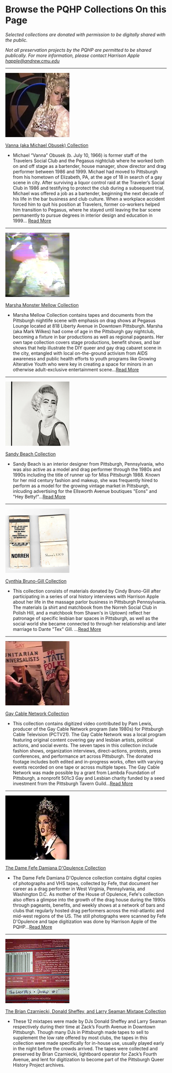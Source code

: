 # Browse the PQHP Collections On this Page
*Selected collections are donated with permission to be digitally shared with the public.* 

*Not all preservation projects by the PQHP are permitted to be shared publically. For more information, please contact Harrison Apple happle@andrew.cmu.edu*

---
[![white drag queen in blonde up-do](collections/Vanna-Collection/image-files/vannasquare.png)](https://github.com/happle-happle/pqhp-digital-archive/blob/main/collections/Vanna-Collection/VannaCollection.md)

[Vanna (aka Michael Obusek) Collection](https://github.com/happle-happle/pqhp-digital-archive/blob/main/collections/Vanna-Collection/VannaCollection.md)

- Michael “Vanna” Obusek (b. July 10, 1966) is former staff of the Travelers Social Club and the Pegasus nightclub where he worked both on and off stage as a bartender, house manager, show director and drag performer between 1986 and 1999. Michael had moved to Pittsburgh from his hometown of Elizabeth, PA, at the age of 18 in search of a gay scene in city. After surviving a liquor control raid at the Traveler’s Social Club in 1986 and testifying to protect the club during a subsequent trial, Michael was offered a job as a bartender, beginning the next decade of his life in the bar business and club culture. When a workplace accident forced him to quit his position at Travelers, former co-workers helped him transition to Pegasus, where he stayed until leaving the bar scene permanently to pursue degrees in interior design and education in 1999... [Read More](https://github.com/happle-happle/pqhp-digital-archive/blob/main/collections/Vanna-Collection/VannaCollection.md)

---

[![ drag queen in black up-do silver top and arms akimbo](collections/Marsha-Collection/image-files/marsha01thumb.png)](https://github.com/happle-happle/pqhp-digital-archive/blob/main/collections/Marsha-Collection/MarshaCollection.md)

[Marsha Monster Mellow Collection](https://github.com/happle-happle/pqhp-digital-archive/blob/main/collections/Marsha-Collection/MarshaCollection.md)

- Marsha Mellow Collection contains tapes and documents from the Pittsburgh nightlife scene with emphasis on drag shows at Pegasus Lounge located at 818 Liberty Avenue in Downtown Pittsburgh. Marsha (aka Mark Wilkes) had come of age in the Pittsburgh gay nightclub, becoming a fixture in bar productions as well as regional pageants. Her own tape collection covers stage productions, benefit shows, and bar shows that help illustrate the DIY queer and gay drag cabaret scene in the city, entangled with local on-the-ground activism from AIDS awareness and public health efforts to youth programs like Growing Alterative Youth who were key in creating a space for minors in an otherwise adult-exclusive entertainment scene...[Read More](https://github.com/happle-happle/pqhp-digital-archive/blob/main/collections/Marsha-Collection/MarshaCollection.md)

---

[![black and white photograph of a drag queen in a vintage silk sleeveless blouse](/collections/Sandy-Beach-Collection/image-files/glamor1thumb.jpg)](https://github.com/happle-happle/pqhp-digital-archive/blob/main/collections/Sandy-Beach-Collection/SandyCollection.md)

[Sandy Beach Collection](https://github.com/happle-happle/pqhp-digital-archive/blob/main/collections/Sandy-Beach-Collection/SandyCollection.md)

- Sandy Beach is an interior designer from Pittsburgh, Pennsylvania, who was also active as a model and drag performer through the 1980s and 1990s including the title of runner up for Miss Pittsburgh 1988. Known for her mid century fashion and makeup, she was frequently hired to perform as a model for the growing vintage market in Pittsburgh, inlcuding advertising for the Ellsworth Avenue boutiques "Eons" and "Hey Betty!"...[Read More](https://github.com/happle-happle/pqhp-digital-archive/blob/main/collections/Sandy-Beach-Collection/SandyCollection.md)

---

[![two matchbooks from Shawn's 1209 and the Norreh Social Club](/collections/Cynthia-Bruno-Gill-Collection/image-files/matchbooksthumb.jpg)](https://github.com/happle-happle/pqhp-digital-archive/blob/main/collections/Cynthia-Bruno-Gill-Collection/Cynthia-Collection.md)

[Cynthia Bruno-Gill Collection](https://github.com/happle-happle/pqhp-digital-archive/blob/main/collections/Cynthia-Bruno-Gill-Collection/Cynthia-Collection.md)

- This collection consists of materials donated by Cindy Bruno-Gill after participating in a series of oral history interviews with Harrison Apple about her life in the massage parlor business in Pittsburgh Pennsylvania. The materials (a shirt and matchbook from the Norreh Social Club in Polish Hill, and a matchbook from Shawn's in Uptown) reflect her patronage of specific lesbian bar spaces in Pittsburgh, as well as the social world she became connected to through her relationship and later marriage to Dante "Tex" Gill. ...[Read More](https://github.com/happle-happle/pqhp-digital-archive/blob/main/collections/Cynthia-Bruno-Gill-Collection/Cynthia-Collection.md)

---

[![protesters hold signs on grant in downtown pittsburgh](/collections/GCN-Collection/image-files/protestthumb.png)](https://github.com/happle-happle/pqhp-digital-archive/blob/main/collections/GCN-Collection/GCN.md)

[Gay Cable Network Collection](https://github.com/happle-happle/pqhp-digital-archive/blob/main/collections/GCN-Collection/GCN.md)

- This collection contains digitized video contributed by Pam Lewis, producer of the Gay Cable Network program (late 1980s) for Pittsburgh Cable Television (PCTV21). The Gay Cable Network was a local program featuring original content covering gay and lesbian artists, political actions, and social events. The seven tapes in this collection include fashion shows, organization interviews, direct-actions, protests, press conferences, and performance art across Pittsburgh.
The donated footage includes both edited and in-progress works, often with varying events recorded on one tape or across multiple tapes. The Gay Cable Network was made possible by a grant from Lambda Foundation of Pittsburgh, a nonprofit 501c3 Gay and Lesbian charity funded by a seed investment from the Pittsburgh Tavern Guild...[Read More](https://github.com/happle-happle/pqhp-digital-archive/blob/main/collections/GCN-Collection/GCN.md)

---

[![Fefe in a brown curly wig](/collections/Fefe-Collection/image-files/farewellthumb.png)](https://github.com/happle-happle/pqhp-digital-archive/blob/main/collections/Fefe-Collection/Fefe-Collection.md)

[The Dame Fefe Damiana D'Opulence Collection](https://github.com/happle-happle/pqhp-digital-archive/blob/main/collections/Fefe-Collection/Fefe-Collection.md)

- The Dame Fefe Damiana D'Opulence collection contains digital copies of photographs and VHS tapes, collected by Fefe, that document her career as a drag performer in West Virginia, Pennsylvania, and Washington D.C. As mother of the House of Opulence, Fefe's collection also offers a glimpse into the growth of the drag house during the 1990s through pageants, benefits, and weekly shows at a network of bars and clubs that regularly hosted drag performers across the mid-atlantic and mid-west regions of the US. The still photographs were scanned by Fefe D'Opulence and tape digitization was done by Harrison Apple of the PQHP...[Read More](https://github.com/happle-happle/pqhp-digital-archive/blob/main/collections/Fefe-Collection/Fefe-Collection.md)

---

[![Cassette Jcard labeld "last mix"](/collections/BC-DS-LS-Collection/image-files/lastmixthumb.png)](https://github.com/happle-happle/pqhp-digital-archive/blob/main/collections/BC-DS-LS-Collection/Brian-Donald-Larry-Mixtape-Collection.md)

[The Brian Czarniecki, Donald Sheffey, and Larry Seaman Mixtape Collection](https://github.com/happle-happle/pqhp-digital-archive/blob/main/collections/BC-DS-LS-Collection/Brian-Donald-Larry-Mixtape-Collection.md)

- These 12 mixtapes were made by DJs Donald Sheffey and Larry Seaman respectively during their time at Zack’s Fourth Avenue in Downtown Pittsburgh. Though many DJs in Pittsburgh made tapes to sell to supplement the low rate offered by most clubs, the tapes in this collection were made specifically for in-house use, usually played early in the night before the crowds arrived. The tapes were collected and preserved by Brian Czarniecki, lightboard operator for Zack’s Fourth Avenue, and lent for digitization to become part of the Pittsburgh Queer History Project archives.
